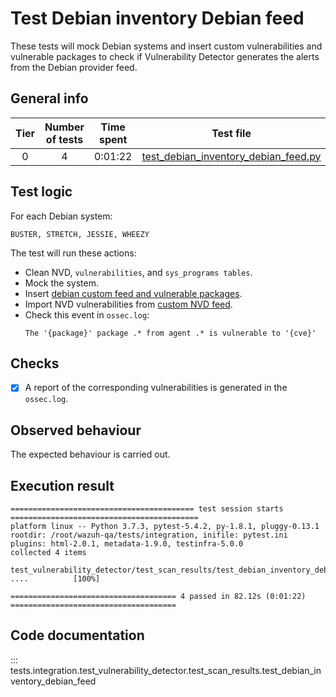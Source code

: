 # Test Debian inventory Debian feed

These tests will mock Debian systems and insert custom vulnerabilities and vulnerable packages to check if Vulnerability
Detector generates the alerts from the Debian provider feed.

## General info

|Tier | Number of tests | Time spent| Test file |
|:--:|:--:|:--:|:--:|
| 0 | 4 | 0:01:22 | [test_debian_inventory_debian_feed.py](../../test_scan_results/test_debian_inventory_debian_feed.py)|

## Test logic

For each Debian system:

```
BUSTER, STRETCH, JESSIE, WHEEZY
```

The test will run these actions:
- Clean NVD, `vulnerabilities`, and `sys_programs tables`.
- Mock the system.
- Insert [debian custom feed and vulnerable packages](../../test_scan_results/data/debian_vulnerabilities.json).
- Import NVD vulnerabilities from [custom NVD feed](../../test_scan_results/data/real_nvd_feed.json).
- Check this event in `ossec.log`:
  ```
  The '{package}' package .* from agent .* is vulnerable to '{cve}'
  ```

## Checks

- [x] A report of the corresponding vulnerabilities is generated in the `ossec.log`.

## Observed behaviour

The expected behaviour is carried out.

## Execution result

```
========================================= test session starts ==========================================
platform linux -- Python 3.7.3, pytest-5.4.2, py-1.8.1, pluggy-0.13.1
rootdir: /root/wazuh-qa/tests/integration, inifile: pytest.ini
plugins: html-2.0.1, metadata-1.9.0, testinfra-5.0.0
collected 4 items

test_vulnerability_detector/test_scan_results/test_debian_inventory_debian_feed.py ....          [100%]

===================================== 4 passed in 82.12s (0:01:22) =====================================
```


## Code documentation

::: tests.integration.test_vulnerability_detector.test_scan_results.test_debian_inventory_debian_feed

